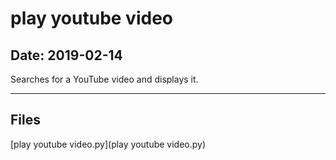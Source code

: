 # play youtube video

## Date: 2019-02-14

Searches for a YouTube video and displays it.

-----

## Files

[play youtube video.py](play youtube video.py)